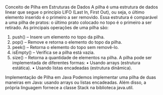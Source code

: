 Conceito de Pilha em Estruturas de Dados
A pilha é uma estrutura de dados linear que segue o princípio LIFO (Last In, First
Out), ou seja, o último elemento inserido é o primeiro a ser removido. Essa estrutura é
comparável a uma pilha de pratos: o último prato colocado no topo é o primeiro a ser
retirado.
As principais operações de uma pilha são:
1. push() – Insere um elemento no topo da pilha.
2. pop() – Remove e retorna o elemento do topo da pilha.
3. peek() – Retorna o elemento do topo sem removê-lo.
4. isEmpty() – Verifica se a pilha está vazia.
5. size() – Retorna a quantidade de elementos na pilha.
A pilha pode ser implementada de diferentes formas:
• Usando arrays (estrutura estática).
• Usando listas encadeadas (estrutura dinâmica).

Implementação de Pilha em Java
Podemos implementar uma pilha de duas maneiras em Java: usando arrays ou listas
encadeadas. Além disso, a própria linguagem fornece a classe Stack na biblioteca
java.util.
